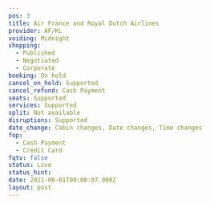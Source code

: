 ```yaml
---
pos: 3
title: Air France and Royal Dutch Airlines
provider: AF/KL
voiding: Midnight
shopping: 
  - Published
  - Negotiated
  - Corporate
booking: On hold
cancel_on_hold: Supported
cancel_refund: Cash Payment
seats: Supported
services: Supported
split: Not available
disruptions: Supported
date_change: Cabin changes, Date changes, Time changes
fop:
  - Cash Payment
  - Credit Card
fqtv: false
status: Live
status_hint: 
date: 2021-06-01T00:00:07.000Z
layout: post
---
```

